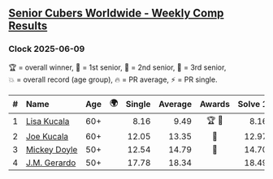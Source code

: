 <style>table {white-space: nowrap;}</style>
<link rel="stylesheet" type="text/css" href="/scw-comp/css/flags.css" />

## [Senior Cubers Worldwide - Weekly Comp Results](/scw-comp/results/)
### Clock 2025-06-09

<span style="white-space: nowrap;">🏆 = overall winner</span>, <span style="white-space: nowrap;">🥇 = 1st senior</span>, <span style="white-space: nowrap;">🥈 = 2nd senior</span>, <span style="white-space: nowrap;">🥉 = 3rd senior</span>, <span style="white-space: nowrap;">💥 = overall record (age group)</span>, <span style="white-space: nowrap;">🔥 = PR average</span>, <span style="white-space: nowrap;">⚡ = PR single</span>.

| # | Name | Age | 🌍 | Single | Average | Awards | Solve 1 | Solve 2 | Solve 3 | Solve 4 | Solve 5 | Video |
| :--: | :-- | :--: | :--: | --: | --: | :--: | --: | --: | --: | --: | --: | :-- |
| 1 | [Lisa Kucala](../../persons/lisa_kucala/clock.md) | 60+ | <i class="flag flag-US" /> | 8.16 | 9.49 | 🏆 🥇 | 8.16 | 10.28 | 8.86 | DNF | 9.33 | [Desktop](https://www.facebook.com/events/947256517415436/permalink/955335903274164) / [Mobile](https://m.facebook.com/events/947256517415436?view=permalink&id=955335903274164) |
| 2 | [Joe Kucala](../../persons/joe_kucala/clock.md) | 60+ | <i class="flag flag-US" /> | 12.05 | 13.35 | 🥈 | 12.97 | 13.12 | 13.95 | 12.05 | 24.36 | [Desktop](https://www.facebook.com/events/1216240666866597/permalink/1220651263092204) / [Mobile](https://m.facebook.com/events/1216240666866597?view=permalink&id=1220651263092204) |
| 3 | [Mickey Doyle](../../persons/mickey_doyle/clock.md) | 50+ | <i class="flag flag-US" /> | 12.54 | 14.79 | 🥉 | 14.70 | 16.89 | 12.78 | 12.54 | 20.64 | [Desktop](https://www.facebook.com/events/1216240666866597/permalink/1221878662969464) / [Mobile](https://m.facebook.com/events/1216240666866597?view=permalink&id=1221878662969464) |
| 4 | [J.M. Gerardo](../../persons/jm_gerardo/clock.md) | 50+ | <i class="flag flag-US" /> | 17.78 | 18.34 |  | 18.49 | 17.78 | 38.47 | 18.20 | 18.34 | [Desktop](https://www.facebook.com/events/1216240666866597/permalink/1223203616170302) / [Mobile](https://m.facebook.com/events/1216240666866597?view=permalink&id=1223203616170302) |

<!-- Global site tag (gtag.js) - Google Analytics -->
<script async src="https://www.googletagmanager.com/gtag/js?id=UA-86348435-3"></script>
<script>window.dataLayer = window.dataLayer || []; function gtag() {dataLayer.push(arguments);} gtag('js', new Date()); gtag('config', 'UA-86348435-3');</script>
